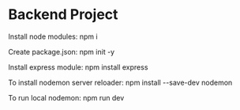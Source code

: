 # Backend Project

Install node modules: 
npm i

Create package.json: 
npm init -y

Install  express module: 
npm install express

To install nodemon server reloader: 
npm install --save-dev nodemon

To run local nodemon: 
npm run dev